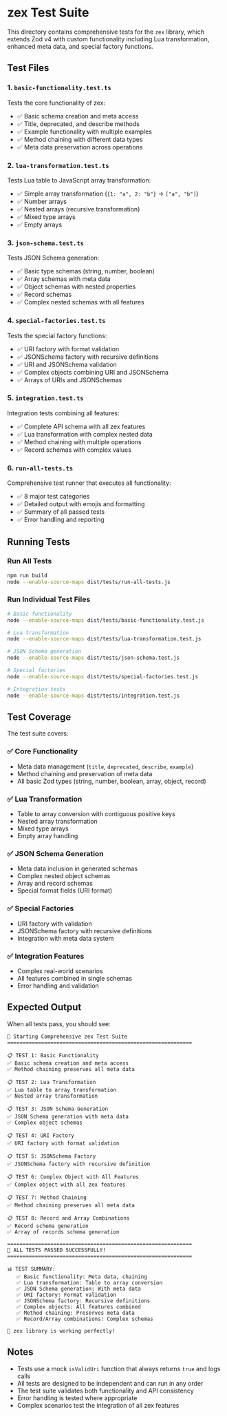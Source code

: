 # zex Test Suite

This directory contains comprehensive tests for the `zex` library, which extends Zod v4 with custom functionality including Lua transformation, enhanced meta data, and special factory functions.

## Test Files

### 1. `basic-functionality.test.ts`
Tests the core functionality of zex:
- ✅ Basic schema creation and meta access
- ✅ Title, deprecated, and describe methods
- ✅ Example functionality with multiple examples
- ✅ Method chaining with different data types
- ✅ Meta data preservation across operations

### 2. `lua-transformation.test.ts`
Tests Lua table to JavaScript array transformation:
- ✅ Simple array transformation (`{1: "a", 2: "b"}` → `["a", "b"]`)
- ✅ Number arrays
- ✅ Nested arrays (recursive transformation)
- ✅ Mixed type arrays
- ✅ Empty arrays

### 3. `json-schema.test.ts`
Tests JSON Schema generation:
- ✅ Basic type schemas (string, number, boolean)
- ✅ Array schemas with meta data
- ✅ Object schemas with nested properties
- ✅ Record schemas
- ✅ Complex nested schemas with all features

### 4. `special-factories.test.ts`
Tests the special factory functions:
- ✅ URI factory with format validation
- ✅ JSONSchema factory with recursive definitions
- ✅ URI and JSONSchema validation
- ✅ Complex objects combining URI and JSONSchema
- ✅ Arrays of URIs and JSONSchemas

### 5. `integration.test.ts`
Integration tests combining all features:
- ✅ Complete API schema with all zex features
- ✅ Lua transformation with complex nested data
- ✅ Method chaining with multiple operations
- ✅ Record schemas with complex values

### 6. `run-all-tests.ts`
Comprehensive test runner that executes all functionality:
- ✅ 8 major test categories
- ✅ Detailed output with emojis and formatting
- ✅ Summary of all passed tests
- ✅ Error handling and reporting

## Running Tests

### Run All Tests
```bash
npm run build
node --enable-source-maps dist/tests/run-all-tests.js
```

### Run Individual Test Files
```bash
# Basic functionality
node --enable-source-maps dist/tests/basic-functionality.test.js

# Lua transformation
node --enable-source-maps dist/tests/lua-transformation.test.js

# JSON Schema generation
node --enable-source-maps dist/tests/json-schema.test.js

# Special factories
node --enable-source-maps dist/tests/special-factories.test.js

# Integration tests
node --enable-source-maps dist/tests/integration.test.js
```

## Test Coverage

The test suite covers:

### ✅ Core Functionality
- Meta data management (`title`, `deprecated`, `describe`, `example`)
- Method chaining and preservation of meta data
- All basic Zod types (string, number, boolean, array, object, record)

### ✅ Lua Transformation
- Table to array conversion with contiguous positive keys
- Nested array transformation
- Mixed type arrays
- Empty array handling

### ✅ JSON Schema Generation
- Meta data inclusion in generated schemas
- Complex nested object schemas
- Array and record schemas
- Special format fields (URI format)

### ✅ Special Factories
- URI factory with validation
- JSONSchema factory with recursive definitions
- Integration with meta data system

### ✅ Integration Features
- Complex real-world scenarios
- All features combined in single schemas
- Error handling and validation

## Expected Output

When all tests pass, you should see:

```
🚀 Starting Comprehensive zex Test Suite
============================================================

📋 TEST 1: Basic Functionality
✅ Basic schema creation and meta access
✅ Method chaining preserves all meta data

📋 TEST 2: Lua Transformation  
✅ Lua table to array transformation
✅ Nested array transformation

📋 TEST 3: JSON Schema Generation
✅ JSON Schema generation with meta data
✅ Complex object schemas

📋 TEST 4: URI Factory
✅ URI factory with format validation

📋 TEST 5: JSONSchema Factory
✅ JSONSchema factory with recursive definition

📋 TEST 6: Complex Object with All Features
✅ Complex object with all zex features

📋 TEST 7: Method Chaining
✅ Method chaining preserves all meta data

📋 TEST 8: Record and Array Combinations
✅ Record schema generation
✅ Array of records schema generation

============================================================
🎉 ALL TESTS PASSED SUCCESSFULLY!
============================================================

📊 TEST SUMMARY:
   ✅ Basic functionality: Meta data, chaining
   ✅ Lua transformation: Table to array conversion
   ✅ JSON Schema generation: With meta data
   ✅ URI factory: Format validation
   ✅ JSONSchema factory: Recursive definitions
   ✅ Complex objects: All features combined
   ✅ Method chaining: Preserves meta data
   ✅ Record/Array combinations: Complex schemas

🚀 zex library is working perfectly!
```

## Notes

- Tests use a mock `isValidUri` function that always returns `true` and logs calls
- All tests are designed to be independent and can run in any order
- The test suite validates both functionality and API consistency
- Error handling is tested where appropriate
- Complex scenarios test the integration of all zex features 